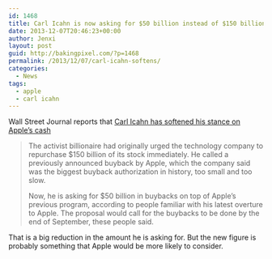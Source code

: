 ```yaml
---
id: 1468
title: Carl Icahn is now asking for $50 billion instead of $150 billion from Apple
date: 2013-12-07T20:46:23+00:00
author: Jenxi
layout: post
guid: http://bakingpixel.com/?p=1468
permalink: /2013/12/07/carl-icahn-softens/
categories:
  - News
tags:
  - apple
  - carl icahn
---
```

Wall Street Journal reports that [Carl Icahn has softened his stance on Apple’s cash](http://online.wsj.com/news/articles/SB10001424052702303722104579238602489790362)

> The activist billionaire had originally urged the technology company to repurchase $150 billion of its stock immediately. He called a previously announced buyback by Apple, which the company said was the biggest buyback authorization in history, too small and too slow.
> 
> Now, he is asking for $50 billion in buybacks on top of Apple&#8217;s previous program, according to people familiar with his latest overture to Apple. The proposal would call for the buybacks to be done by the end of September, these people said. 

That is a big reduction in the amount he is asking for. But the new figure is probably something that Apple would be more likely to consider.